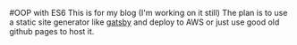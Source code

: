 #OOP with ES6
This is for my blog (I'm working on it still)
The plan is to use a static site generator like
[gatsby](https://github.com/gatsbyjs/gatsby) and deploy to AWS
or just use good old github pages to host it.

